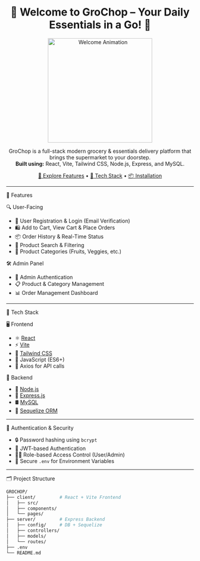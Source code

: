 <h1 align="center">
  👋 Welcome to GroChop – Your Daily Essentials in a Go! 🛒
</h1>

<p align="center">
  <img src="https://media2.giphy.com/media/v1.Y2lkPTc5MGI3NjExdjJoNWdpMXk2Y215OHEzbDJ6aW1lemVpeXNkbzFsaHU5YXc0cXM0MCZlcD12MV9pbnRlcm5hbF9naWZfYnlfaWQmY3Q9Zw/MRJNuE2rPe9ro7Cc1x/giphy.gif" width="280" alt="Welcome Animation">
</p>

<p align="center">
  GroChop is a full-stack modern grocery & essentials delivery platform that brings the supermarket to your doorstep. <br/>
  <strong>Built using:</strong> React, Vite, Tailwind CSS, Node.js, Express, and MySQL.
</p>

<p align="center">
  <a href="#features">🚀 Explore Features</a> • 
  <a href="#tech-stack">🧰 Tech Stack</a> • 
  <a href="#installation">📦 Installation</a>
</p>

---

🚀 Features

 🔍 User-Facing
- 👤 User Registration & Login (Email Verification)
- 🛍️ Add to Cart, View Cart & Place Orders
- 📦 Order History & Real-Time Status
- 🔎 Product Search & Filtering
- 🧃 Product Categories (Fruits, Veggies, etc.)

 🛠️ Admin Panel
- 🔐 Admin Authentication
- 📋 Product & Category Management
- 📊 Order Management Dashboard

---

 🧰 Tech Stack

 🖥️ Frontend
- ⚛️ [React](https://reactjs.org/)
- ⚡ [Vite](https://vitejs.dev/)
- 🎨 [Tailwind CSS](https://tailwindcss.com/)
- 📜 JavaScript (ES6+)
- 🔗 Axios for API calls

 🔧 Backend
- 🧩 [Node.js](https://nodejs.org/)
- 🚂 [Express.js](https://expressjs.com/)
- 🛢️ [MySQL](https://www.mysql.com/)
- 🔄 [Sequelize ORM](https://sequelize.org/)

---

 🔐 Authentication & Security

- 🔒 Password hashing using `bcrypt`
- 🔑 JWT-based Authentication
- 🧑‍💼 Role-based Access Control (User/Admin)
- 📁 Secure `.env` for Environment Variables

---

 🗂️ Project Structure

```bash
GROCHOP/
├── client/         # React + Vite Frontend
│   ├── src/
│   ├── components/
│   └── pages/
├── server/         # Express Backend
│   ├── config/     # DB + Sequelize
│   ├── controllers/
│   ├── models/
│   └── routes/
├── .env
└── README.md
